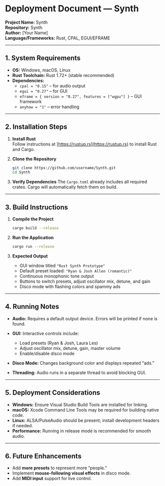 # Deployment Document — Synth

**Project Name:** Synth  
**Repository:** Synth  
**Author:** [Your Name]  
**Language/Frameworks:** Rust, CPAL, EGUI/EFRAME  

---

## 1. System Requirements

- **OS:** Windows, macOS, Linux  
- **Rust Toolchain:** Rust 1.72+ (stable recommended)  
- **Dependencies:**  
  - `cpal = "0.15"` – for audio output  
  - `egui = "0.27"` – for GUI  
  - `eframe = { version = "0.27", features = ["wgpu"] }` – GUI framework  
  - `anyhow = "1"` – error handling  

---

## 2. Installation Steps

1. **Install Rust**  
   Follow instructions at [https://rustup.rs](https://rustup.rs) to install Rust and Cargo.

2. **Clone the Repository**  
   ```bash
   git clone https://github.com/username/Synth.git
   cd Synth
   ```

3. **Verify Dependencies**
   The `Cargo.toml` already includes all required crates. Cargo will automatically fetch them on build.

---

## 3. Build Instructions

1. **Compile the Project**

   ```bash
   cargo build --release
   ```

2. **Run the Application**

   ```bash
   cargo run --release
   ```

3. **Expected Output**

   * GUI window titled `"Rust Synth Prototype"`
   * Default preset loaded: `"Ryan & Josh Allen (romantic)"`
   * Continuous monophonic tone output
   * Buttons to switch presets, adjust oscillator mix, detune, and gain
   * Disco mode with flashing colors and spammy ads

---

## 4. Running Notes

* **Audio:** Requires a default output device. Errors will be printed if none is found.
* **GUI:** Interactive controls include:

  * Load presets (Ryan & Josh, Laura Les)
  * Adjust oscillator mix, detune, gain, master volume
  * Enable/disable disco mode
* **Disco Mode:** Changes background color and displays repeated “ads.”
* **Threading:** Audio runs in a separate thread to avoid blocking GUI.

---

## 5. Deployment Considerations

* **Windows:** Ensure Visual Studio Build Tools are installed for linking.
* **macOS:** Xcode Command Line Tools may be required for building native code.
* **Linux:** ALSA/PulseAudio should be present; install development headers if needed.
* **Performance:** Running in release mode is recommended for smooth audio.

---

## 6. Future Enhancements

* Add **more presets** to represent more “people.”
* Implement **mouse-following visual effects** in disco mode.
* Add **MIDI input** support for live control.
